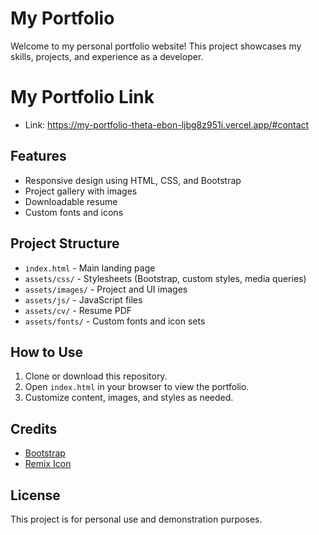 # My Portfolio

Welcome to my personal portfolio website! This project showcases my skills, projects, and experience as a developer.

# My Portfolio Link
- Link: https://my-portfolio-theta-ebon-ljbg8z951i.vercel.app/#contact

## Features
- Responsive design using HTML, CSS, and Bootstrap
- Project gallery with images
- Downloadable resume
- Custom fonts and icons

## Project Structure
- `index.html` - Main landing page
- `assets/css/` - Stylesheets (Bootstrap, custom styles, media queries)
- `assets/images/` - Project and UI images
- `assets/js/` - JavaScript files
- `assets/cv/` - Resume PDF
- `assets/fonts/` - Custom fonts and icon sets

## How to Use
1. Clone or download this repository.
2. Open `index.html` in your browser to view the portfolio.
3. Customize content, images, and styles as needed.

## Credits
- [Bootstrap](https://getbootstrap.com/)
- [Remix Icon](https://remixicon.com/)

## License
This project is for personal use and demonstration purposes.